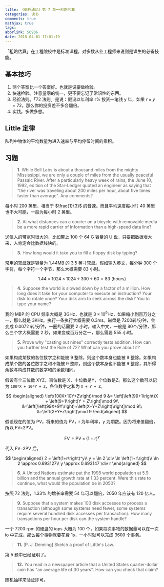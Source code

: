 ```yaml
---
title: 《编程珠玑》第 7 章──粗略估算
categories: 读书
comments: true
mathjax: true
tags:
abbrlink: 56936
date: 2018-04-01 17:01:19
---
```


「粗略估算」在工程院校中是标准课程，对多数从业工程师来说则是谋生的必备技能。

<!--more-->

## 基本技巧

1. 两个答案比一个答案好。也就是说要做检验。
2. 快速检验。注意量纲的统一，更不要忘记了常识性的东西。
3. 经验法则。「72 法则」是说：假设以年利率 r% 投资一笔钱 y 年，如果 $r\times y = 72$，那么你的投资差不多会翻倍。
4. 实践。多做多想。

## Little 定律

队列中物体的平均数量为进入速率与平均停留时间的乘积。

## 习题

>**1.** While Bell Labs is about a thousand miles from the mighty Mississippi, we are only a couple of miles from the usually peaceful Passaic River. After a particularly heavy week of rains, the June 10, 1992, edition of the Star-Ledger quoted an engineer as saying that "the river was traveling about 200 miles per hour, about five times faster than average". Any comments?

每小时 200 英里，相当于 $\frac{1}{3}$ 的音速。而且平均速度每小时 40 英里也不大可能，一般为每小时 2 英里。

>**2.** At what distances can a courier on a bicycle with removable media be a more rapid carrier of information than a high-speed data line?

送信人的带宽时很大的，比如带上 100 个 64 G 容量的 U 盘，只要把数据增大来，人肯定会比数据线快的。

>**3.** How long would it take you to fill a floppy disk by typing?

常用的软盘就是容量为 1.44MB 的 3.5 英寸软盘。假如输入英文，每分钟 300 个字符，每个字符一个字节，那么大概需要 83 小时。

$$
1.44 \times 1024 \times 1024 \div 300 \div 60 = 83\  \text{(hours)}
$$

>**4.** Suppose the world is slowed down by a factor of a million. How long does it take for your computer to execute an instruction? Your disk to rotate once? Your disk arm to seek across the disk? You to type your name?

我的 MBP 的 CPU 频率大概是 3GHz，也就是 $3\times 10^9$Hz，如果缩小到百万分之一，那么就是 3KHz。执行一条执行大概需要 0.3ms。磁盘是 7200转/分钟，会变成 0.0072 转/分钟，一圈的话需要 2 小时。输入中文，一般是 80个/分钟，那么三个字大概需要 2 秒，如果变成百万分之一，那么需要 555 小时。

>**5.** Prove why "casting out nines" correctly tests addition. How can you further test the Rule of 72? What can you prove about it?

如果构成某数的各位数字之和能被 9 整除，则这个数本身也能被 9 整除。如果构成某个数的各位数字之和不能被 9 整除，则这个数本身也不能被 9 整除，其所得余数与构成其数的数字和的余数相同。

假设有个三位数 XYZ，百位数是 X，十位数是Y，个位数是Z。那么这个数可以记为 `100*X + 10*Y + Z`，各位数字之和为 `X + Y + Z`。

$$
\begin{aligned}
\left(100X+10Y+Z\right)\mod 9 &= \left[\left(99+1\right)X + \left(9+1\right)Y + Z\right]\mod 9\\
&=\left[\left(99X+9Y\right)+\left(X+Y+Z\right)\right]\mod 9\\
&=\left(X+Y+Z\right)\mod 9
\end{aligned}
$$

假设现在的值为 PV，将来的值为 FV，r 为年利率，y 为期数。因为将来值翻倍，所以 FV=2PV。

$$
\text{FV} = \text{PV}\times \left(1 + r\right)^y
$$

代入 FV=2PV 后，

$$
\begin{aligned}
2 = \left(1+r\right)^y\\
y = \ln 2 \div \ln \left(1+r\right)\\
\ln 2 \approx 0.693127\\
y \approx 0.693147 \div r
\end{aligned}
$$

>**6.** A United Nations estimate put the 1998 world population at 5.9 billion and the annual growth rate at 1.33 percent. Were this rate to continue, what would the population be in 2050?

按照 72 法则，1.33% 的增长率需要 54 年可以翻倍，2050 年应该有 120 亿人。

>**9.** Suppose that a system makes 100 disk accesses to process a transaction (although some systems need fewer, some systems require several hundred disk accesses per transaction). How many transactions per hour per disk can the system handle?

一个 7200 rpm 的硬盘的 iops 大概为 100 个，如果每次事物的数据量可以在一次 io 中完成，那么每个事物就要花费 1s，一小时就可以完成 3600 个事务。

>**11.** [P. J. Denning] Sketch a proof of Little's Law.

第 5 题中已经证明了。

>**12.** You read in a newspaper article that a United States quarter-dollar coin has "an average life of 30 years". How can you check that claim?

随机抽样来验证即可。
